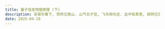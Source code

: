 ```yaml
---
title: 量子信息物理原理 (下)
description: 采菊东篱下, 悠然见南山. 山气日夕佳, 飞鸟相与还. 此中有真意, 欲辨已忘言.
date: 2025-04-19
---
```


